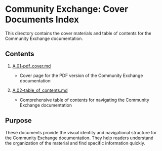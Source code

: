 # Community Exchange: Cover Documents Index

This directory contains the cover materials and table of contents for the Community Exchange documentation.

## Contents

1. [A.01-pdf_cover.md](./A.01-pdf_cover.md)
   - Cover page for the PDF version of the Community Exchange documentation

2. [A.02-table_of_contents.md](./A.02-table_of_contents.md)
   - Comprehensive table of contents for navigating the Community Exchange documentation

## Purpose

These documents provide the visual identity and navigational structure for the Community Exchange documentation. They help readers understand the organization of the material and find specific information quickly.
